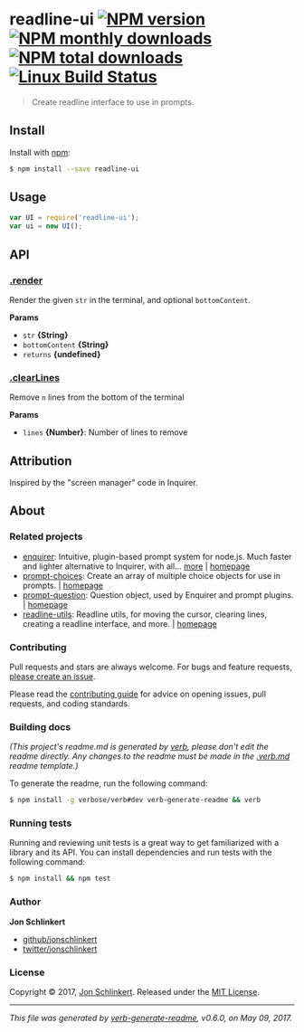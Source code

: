 # readline-ui [![NPM version](https://img.shields.io/npm/v/readline-ui.svg?style=flat)](https://www.npmjs.com/package/readline-ui) [![NPM monthly downloads](https://img.shields.io/npm/dm/readline-ui.svg?style=flat)](https://npmjs.org/package/readline-ui) [![NPM total downloads](https://img.shields.io/npm/dt/readline-ui.svg?style=flat)](https://npmjs.org/package/readline-ui) [![Linux Build Status](https://img.shields.io/travis/enquirer/readline-ui.svg?style=flat&label=Travis)](https://travis-ci.org/enquirer/readline-ui)

> Create readline interface to use in prompts.

## Install

Install with [npm](https://www.npmjs.com/):

```sh
$ npm install --save readline-ui
```

## Usage

```js
var UI = require('readline-ui');
var ui = new UI();
```

## API

### [.render](index.js#L75)

Render the given `str` in the terminal, and optional `bottomContent`.

**Params**

* `str` **{String}**
* `bottomContent` **{String}**
* `returns` **{undefined}**

### [.clearLines](index.js#L146)

Remove `n` lines from the bottom of the terminal

**Params**

* `lines` **{Number}**: Number of lines to remove

## Attribution

Inspired by the "screen manager" code in Inquirer.

## About

### Related projects

* [enquirer](https://www.npmjs.com/package/enquirer): Intuitive, plugin-based prompt system for node.js. Much faster and lighter alternative to Inquirer, with all… [more](https://github.com/enquirer/enquirer) | [homepage](https://github.com/enquirer/enquirer "Intuitive, plugin-based prompt system for node.js. Much faster and lighter alternative to Inquirer, with all the same prompt types and more, but without the bloat.")
* [prompt-choices](https://www.npmjs.com/package/prompt-choices): Create an array of multiple choice objects for use in prompts. | [homepage](https://github.com/enquirer/prompt-choices "Create an array of multiple choice objects for use in prompts.")
* [prompt-question](https://www.npmjs.com/package/prompt-question): Question object, used by Enquirer and prompt plugins. | [homepage](https://github.com/enquirer/prompt-question "Question object, used by Enquirer and prompt plugins.")
* [readline-utils](https://www.npmjs.com/package/readline-utils): Readline utils, for moving the cursor, clearing lines, creating a readline interface, and more. | [homepage](https://github.com/enquirer/readline-utils "Readline utils, for moving the cursor, clearing lines, creating a readline interface, and more.")

### Contributing

Pull requests and stars are always welcome. For bugs and feature requests, [please create an issue](../../issues/new).

Please read the [contributing guide](.github/contributing.md) for advice on opening issues, pull requests, and coding standards.

### Building docs

_(This project's readme.md is generated by [verb](https://github.com/verbose/verb-generate-readme), please don't edit the readme directly. Any changes to the readme must be made in the [.verb.md](.verb.md) readme template.)_

To generate the readme, run the following command:

```sh
$ npm install -g verbose/verb#dev verb-generate-readme && verb
```

### Running tests

Running and reviewing unit tests is a great way to get familiarized with a library and its API. You can install dependencies and run tests with the following command:

```sh
$ npm install && npm test
```

### Author

**Jon Schlinkert**

* [github/jonschlinkert](https://github.com/jonschlinkert)
* [twitter/jonschlinkert](https://twitter.com/jonschlinkert)

### License

Copyright © 2017, [Jon Schlinkert](https://github.com/jonschlinkert).
Released under the [MIT License](LICENSE).

***

_This file was generated by [verb-generate-readme](https://github.com/verbose/verb-generate-readme), v0.6.0, on May 09, 2017._